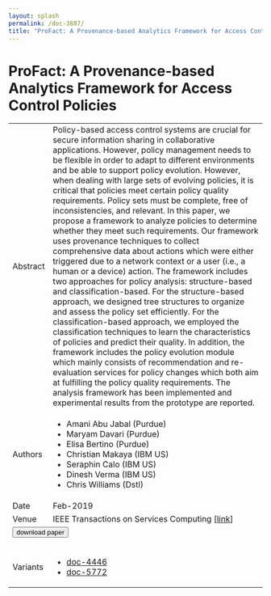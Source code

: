 ```yaml
---
layout: splash
permalink: /doc-3887/
title: "ProFact: A Provenance-based Analytics Framework for Access Control Policies"
---
```


# ProFact: A Provenance-based Analytics Framework for Access Control Policies

<table>
    <tbody>
    <tr>
        <td>Abstract</td>
        <td>Policy-based access control systems are crucial for secure information sharing in collaborative applications. However, policy management needs to be flexible in order to adapt to different environments and be able to support policy evolution. However, when dealing with large sets of evolving policies, it is critical that policies meet certain policy quality requirements. Policy sets must be complete, free of inconsistencies, and relevant. In this paper, we propose a framework to analyze policies to determine whether they meet such requirements. Our framework uses provenance techniques to collect comprehensive data about actions which were either triggered due to a network context or a user (i.e., a human or a device) action. The framework includes two approaches for policy analysis: structure-based and classification-based. For the structure-based approach, we designed tree structures to organize and assess the policy set efficiently. For the classification-based approach, we employed the classification techniques to learn the characteristics of policies and predict their quality. In addition, the framework includes the policy evolution module which mainly consists of recommendation and re-evaluation services for policy changes which both aim at fulfilling the policy quality requirements. The analysis framework has been implemented and experimental results from the prototype are reported.</td>
    </tr>
    <tr>
        <td>Authors</td>
        <td>
            <ul>
                <li>Amani Abu Jabal (Purdue)</li>
                <li>Maryam Davari (Purdue)</li>
                <li>Elisa Bertino (Purdue)</li>
                <li>Christian Makaya (IBM US)</li>
                <li>Seraphin Calo (IBM US)</li>
                <li>Dinesh Verma (IBM US)</li>
                <li>Chris Williams (Dstl)</li>
            </ul>
        </td>
    </tr>
    <tr>
        <td>Date</td>
        <td>Feb-2019</td>
    </tr>
    <tr>
        <td>Venue</td>
        <td>IEEE Transactions on Services Computing [<a href="https://ieeexplore.ieee.org/document/8645805">link</a>]</td>
    </tr>
        <tr>
            <td colspan="2">
                <form method="get" action="https://ibm.box.com/v/doc-3887-paper">
                    <button type="submit">download paper</button>
                </form>
            </td>
        </tr>
        <tr>
            <td>Variants</td>
            <td>
                <ul>
                    <li><a href="\doc-4446\">doc-4446</a></li>
                    <li><a href="\doc-5772\">doc-5772</a></li>
                </ul>
            </td>
        </tr>
    </tbody>
</table>
